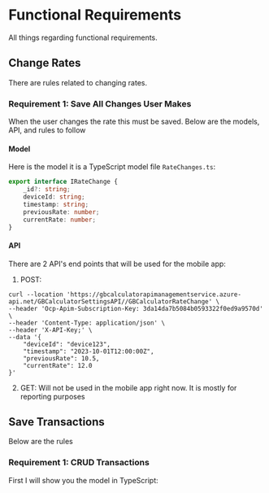 # Functional Requirements

All things regarding functional requirements.

## Change Rates

There are rules related to changing rates.

### Requirement 1: Save All Changes User Makes

When the user changes the rate this must be saved.  Below are the models, API, and rules to follow

#### Model

Here is the model it is a TypeScript model file `RateChanges.ts`:

```TypeScript
export interface IRateChange {
    _id?: string;
    deviceId: string;
    timestamp: string;
    previousRate: number;
    currentRate: number;
}
```

#### API

There are 2 API's end points that will be used for the mobile app:

1. POST:

```curl
curl --location 'https://gbcalculatorapimanagementservice.azure-api.net/GBCalculatorSettingsAPI//GBCalculatorRateChange' \
--header 'Ocp-Apim-Subscription-Key: 3da14da7b5084b0593322f0ed9a9570d' \
--header 'Content-Type: application/json' \
--header 'X-API-Key;' \
--data '{
    "deviceId": "device123",
    "timestamp": "2023-10-01T12:00:00Z",
    "previousRate": 10.5,
    "currentRate": 12.0
}'
```

2. GET: Will not be used in the mobile app right now.  It is mostly for reporting purposes

## Save Transactions

Below are the rules

### Requirement 1: CRUD Transactions

First I will show you the model in TypeScript:


